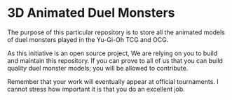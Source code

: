 # 3D Animated Duel Monsters

The purpose of this particular repository is to store all the animated models of duel monsters played in the Yu-Gi-Oh TCG and OCG. 

As this initiative is an open source project, We are relying on you to build and maintain this repository. If you can prove to all of us that you can build quality duel monster models; you will be allowed to contribute. 

Remember that your work will eventually appear at official tournaments. I cannot stress how important it is that you do an excellent job.
